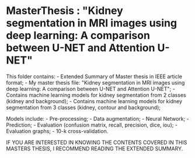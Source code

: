 # MasterThesis : "Kidney segmentation in MRI images using deep learning: A comparison between U-NET and Attention U-NET"

This folder contains:
	- Extended Summary of Master thesis in IEEE article format;
	- My master thesis file: "Kidney segmentation in MRI images using deep learning: A
comparison between U-NET and Attention U-NET";
	- Contains machine learning models for kidney segmentation from 2 classes (kidney and background);
	- Contains machine learning models for kidney segmentation from 3 classes (kidney, contour and background);

Models include:
	- Pre-processing;
	- Data augmentation;
	- Neural Network;
	- Prediction;
	- Evaluation (confusion matrix, recall, precision, dice, iou);
	- Evaluation graphs;
	- 10-k cross-validation.


IF YOU ARE INTERESTED IN KNOWING THE CONTENTS COVERED IN THIS MASTERS THESIS, I RECOMMEND READING THE EXTENDED SUMMARY.


